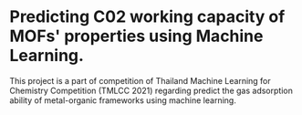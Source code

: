 # Predicting C02 working capacity of MOFs' properties using Machine Learning.


This project is a part of competition of Thailand Machine Learning for Chemistry Competition (TMLCC 2021) regarding predict the gas adsorption ability of metal-organic frameworks using machine learning.
